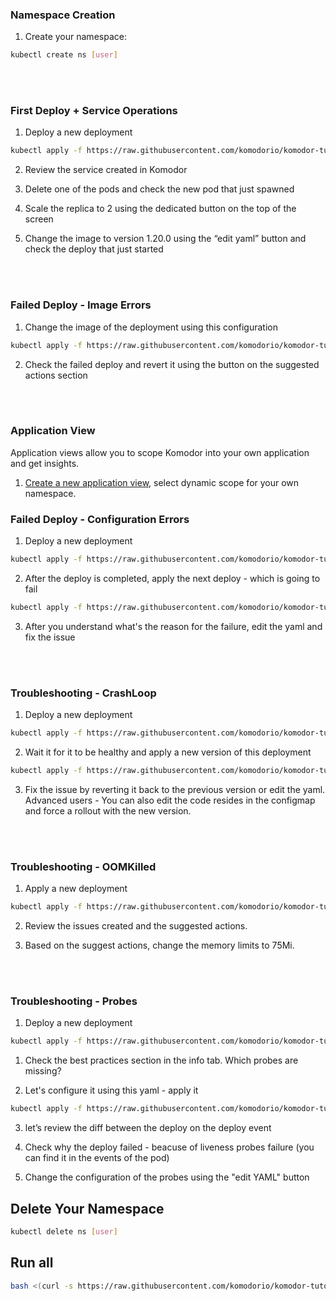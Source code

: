 ### Namespace Creation

1. Create your namespace:

```bash
kubectl create ns [user]
```

<br>
<br>

### First Deploy + Service Operations

1. Deploy a new deployment

```bash
kubectl apply -f https://raw.githubusercontent.com/komodorio/komodor-tutorials/master/deploys-scenarios/failed-deploy-image-pull-backoff/nginx-image-healthy.yaml -n [user]
```

2. Review the service created in Komodor

2. Delete one of the pods and check the new pod that just spawned

3. Scale the replica to 2 using the dedicated button on the top of the screen

4. Change the image to version 1.20.0 using the “edit yaml” button and check the deploy that just started

<br>
<br>

### Failed Deploy - Image Errors

1. Change the image of the deployment using this configuration

```bash
kubectl apply -f https://raw.githubusercontent.com/komodorio/komodor-tutorials/master/deploys-scenarios/failed-deploy-image-pull-backoff/imagepullbackoff.yaml -n [user]]
```

2. Check the failed deploy and revert it using the button on the suggested actions section

<br>
<br>

### Application View

Application views allow you to scope Komodor into your own application and get insights. 

1. [Create a new application view](https://app.komodor.com/app-view/new), select dynamic scope for your own namespace.
   

### Failed Deploy - Configuration Errors

1. Deploy a new deployment

```bash
kubectl apply -f https://raw.githubusercontent.com/komodorio/komodor-tutorials/master/deploys-scenarios/failed-deploy-creation-config-error/healthy-deploy.yaml -n [user]
```

2. After the deploy is completed, apply the next deploy - which is going to fail

```bash
kubectl apply -f https://raw.githubusercontent.com/komodorio/komodor-tutorials/master/deploys-scenarios/failed-deploy-creation-config-error/createcontainerconfigerror.yaml -n [user]
```

3. After you understand what's the reason for the failure, edit the yaml and fix the issue

<br>
<br>

### Troubleshooting - CrashLoop

1. Deploy a new deployment

```bash
kubectl apply -f https://raw.githubusercontent.com/komodorio/komodor-tutorials/master/failure-scenarios/application-error-with-exception/simple-application.yaml -n [user]
```

2. Wait it for it to be healthy and apply a new version of this deployment

```bash
kubectl apply -f https://raw.githubusercontent.com/komodorio/komodor-tutorials/master/failure-scenarios/application-error-with-exception/application-error.yaml -n [user]
```

3. Fix the issue by reverting it back to the previous version or edit the yaml.
   Advanced users - You can also edit the code resides in the configmap and force a rollout with the new version.

<br>
<br>

### Troubleshooting - OOMKilled

1. Apply a new deployment

```bash
kubectl apply -f https://raw.githubusercontent.com/komodorio/komodor-tutorials/master/failure-scenarios/OOMKilled/oom.yaml -n [user]
```

2. Review the issues created and the suggested actions.

3. Based on the suggest actions, change the memory limits to 75Mi.

<br>
<br>

### Troubleshooting - Probes

1. Deploy a new deployment

```bash
kubectl apply -f https://raw.githubusercontent.com/komodorio/komodor-tutorials/add-ready-live-example/failure-scenarios/ready-live-failure/healthy-app.yaml -n [user]
```

1. Check the best practices section in the info tab. Which probes are missing?

2. Let's configure it using this yaml - apply it

```bash
kubectl apply -f https://raw.githubusercontent.com/komodorio/komodor-tutorials/add-ready-live-example/failure-scenarios/ready-live-failure/fail-both.yaml -n [user]
```

3. let’s review the diff between the deploy on the deploy event

4. Check why the deploy failed - beacuse of liveness probes failure (you can find it in the events of the pod)

5. Change the configuration of the probes using the "edit YAML" button

## Delete Your Namespace

```bash
kubectl delete ns [user]
```


## Run all
```bash
bash <(curl -s https://raw.githubusercontent.com/komodorio/komodor-tutorials/master/training-session/run-all.sh)
```
